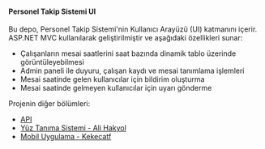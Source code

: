 #### Personel Takip Sistemi UI

Bu depo, Personel Takip Sistemi'nin Kullanıcı Arayüzü (UI) katmanını içerir. ASP.NET MVC kullanılarak geliştirilmiştir ve aşağıdaki özellikleri sunar:
- Çalışanların mesai saatlerini saat bazında dinamik tablo üzerinde görüntüleyebilmesi
- Admin paneli ile duyuru, çalışan kaydı ve mesai tanımlama işlemleri
- Mesai saatinde gelen kullanıcılar için bildirim oluşturma
- Mesai saatinde gelmeyen kullanıcılar için uyarı gönderme

Projenin diğer bölümleri:
- [API](https://github.com/seyyitkse/Employee_Tracking_System_API)
- [Yüz Tanıma Sistemi - Ali Hakyol](https://github.com/alihakyol)
- [Mobil Uygulama - Kekecatf](https://github.com/kekecatf/PersoneLock)
